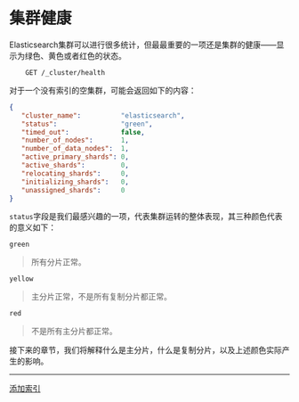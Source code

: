集群健康
=========

Elasticsearch集群可以进行很多统计，但最最重要的一项还是集群的健康——显示为绿色、黄色或者红色的状态。

```shell
	GET /_cluster/health
```
对于一个没有索引的空集群，可能会返回如下的内容：

```json
{
   "cluster_name":          "elasticsearch",
   "status":                "green", 
   "timed_out":             false,
   "number_of_nodes":       1,
   "number_of_data_nodes":  1,
   "active_primary_shards": 0,
   "active_shards":         0,
   "relocating_shards":     0,
   "initializing_shards":   0,
   "unassigned_shards":     0
}
```

`status`字段是我们最感兴趣的一项，代表集群运转的整体表现，其三种颜色代表的意义如下：

`green`
> 所有分片正常。

`yellow`
> 主分片正常，不是所有复制分片都正常。

`red`
> 不是所有主分片都正常。

接下来的章节，我们将解释什么是主分片，什么是复制分片，以及上述颜色实际产生的影响。


--------------------------------------------------------------------------------

[添加索引](add-an-index.md)
